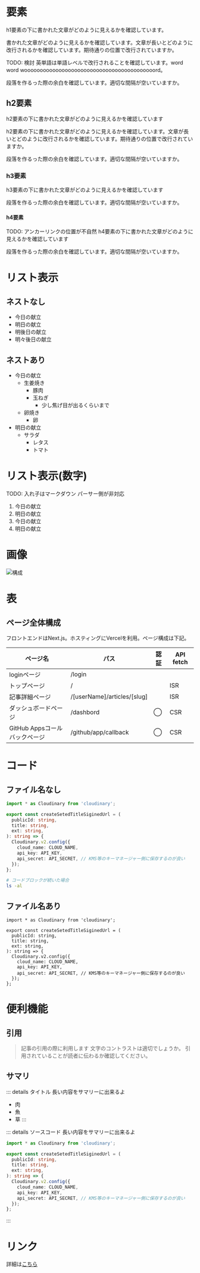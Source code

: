 # 要素
h1要素の下に書かれた文章がどのように見えるかを確認しています。

書かれた文章がどのように見えるかを確認しています。文章が長いとどのように改行されるかを確認しています。期待通りの位置で改行されていますか。

TODO: 検討
英単語は単語レベルで改行されることを確認しています。word word woooooooooooooooooooooooooooooooooooooooooord。

段落を作るった際の余白を確認しています。適切な間隔が空いていますか。

## h2要素
h2要素の下に書かれた文章がどのように見えるかを確認しています

h2要素の下に書かれた文章がどのように見えるかを確認しています。文章が長いとどのように改行されるかを確認しています。期待通りの位置で改行されていますか。

段落を作るった際の余白を確認しています。適切な間隔が空いていますか。

### h3要素
h3要素の下に書かれた文章がどのように見えるかを確認しています

段落を作るった際の余白を確認しています。適切な間隔が空いていますか。

#### h4要素
TODO: アンカーリンクの位置が不自然
h4要素の下に書かれた文章がどのように見えるかを確認しています

段落を作るった際の余白を確認しています。適切な間隔が空いていますか。

# リスト表示
## ネストなし
* 今日の献立
* 明日の献立
* 明後日の献立
* 明々後日の献立

## ネストあり
* 今日の献立
  * 生姜焼き
    * 豚肉
    * 玉ねぎ
      * 少し焦げ目が出るくらいまで
  * 卵焼き
    * 卵
* 明日の献立
  * サラダ
    * レタス
    * トマト

# リスト表示(数字)
TODO: 入れ子はマークダウン パーサー側が非対応
1. 今日の献立
1. 明日の献立
1. 今日の献立
1. 明日の献立

# 画像
![構成](https://res.cloudinary.com/dkerzyk09/image/upload/v1615111924/blog/01ezsr2jdx19bg00pgwt1rnsk6/hqdqjtntcjed43d0nnjp.webp)

# 表
## ページ全体構成
フロントエンドはNext.js。ホスティングにVercelを利用。ページ構成は下記。

|ページ名|パス|認証|API fetch|
|---|---|---|---|
|loginページ|/login||
|トップページ|/||ISR|
|記事詳細ページ|/[userName]/articles/[slug]||ISR|
|ダッシュボードページ|/dashbord|◯|CSR|
|GitHub Appsコールバックページ|/github/app/callback|◯|CSR|


# コード
## ファイル名なし
```ts
import * as Cloudinary from 'cloudinary';

export const createSetedTitleSiginedUrl = (
  publicId: string,
  title: string,
  ext: string,
): string => {
  Cloudinary.v2.config({
    cloud_name: CLOUD_NAME,
    api_key: API_KEY,
    api_secret: API_SECRET, // KMS等のキーマネージャー側に保存するのが良い
  });
};
```

```bash
# コードブロックが続いた場合
ls -al
```

## ファイル名あり
```ts: test.ts
import * as Cloudinary from 'cloudinary';

export const createSetedTitleSiginedUrl = (
  publicId: string,
  title: string,
  ext: string,
): string => {
  Cloudinary.v2.config({
    cloud_name: CLOUD_NAME,
    api_key: API_KEY,
    api_secret: API_SECRET, // KMS等のキーマネージャー側に保存するのが良い
  });
};
```

# 便利機能
## 引用
> 記事の引用の際に利用します
> 文字のコントラストは適切でしょうか。
> 引用されていることが読者に伝わるか確認してください。

## サマリ
::: details タイトル
長い内容をサマリーに出来るよ
* 肉
* 魚
* 草
:::

::: details ソースコード
長い内容をサマリーに出来るよ

```ts
import * as Cloudinary from 'cloudinary';

export const createSetedTitleSiginedUrl = (
  publicId: string,
  title: string,
  ext: string,
): string => {
  Cloudinary.v2.config({
    cloud_name: CLOUD_NAME,
    api_key: API_KEY,
    api_secret: API_SECRET, // KMS等のキーマネージャー側に保存するのが良い
  });
};
```
:::

# リンク
詳細は[こちら](https://blog.hozi.dev/hozi576/articles/01ev3p1knggn1wwsg0n0e98915)



